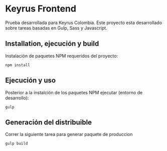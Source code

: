 # Keyrus Frontend
Prueba desarrollada para Keyrus Colombia. Este proyecto esta desarrollado sobre tareas basadas en Gulp, Sass y Javascript.

## Installation, ejecución y build
Instalación de paquetes NPM requeridos del proyecto:
```
npm install
```

## Ejecución y uso
Posterior a la instalción de los paquetes NPM ejecutar (entorno de desarrollo):
```
gulp
```

## Generación del distribuible
Correr la siguiente tarea para generar paquete de produccion
```
gulp build
```